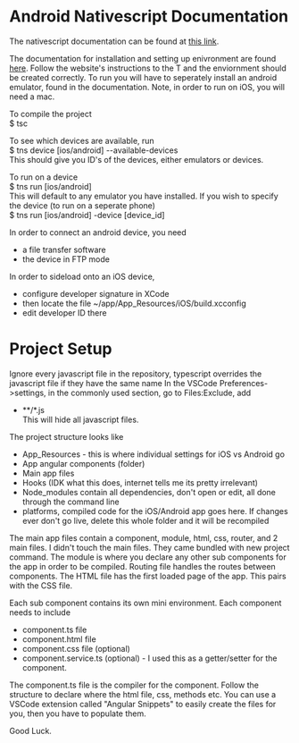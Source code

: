 # Android Nativescript Documentation

The nativescript documentation can be found at <a href="https://docs.nativescript.org">this link</a>.

The documentation for installation and setting up enivronment are found <a href="https://docs.nativescript.org/angular/start/quick-setup">here</a>.
Follow the website's instructions to the T and the enviornment should be created correctly.
To run you will have to seperately install an android emulator, found in the documentation.
Note, in order to run on iOS, you will need a mac.

To compile the project <br>
$ tsc <br>

To see which devices are available, run <br>
$ tns device [ios/android] --available-devices <br>
This should give you ID's of the devices, either emulators or devices.

To run on a device <br>
$ tns run [ios/android] <br>
This will default to any emulator you have installed. 
If you wish to specify the device (to run on a seperate phone) <br>
$ tns run [ios/android] -device [device_id] <br>

In order to connect an android device, you need
- a file transfer software
- the device in FTP mode

In order to sideload onto an iOS device,
- configure developer signature in XCode
- then locate the file ~/app/App_Resources/iOS/build.xcconfig
- edit developer ID there

# Project Setup
Ignore every javascript file in the repository, typescript overrides the javascript file if they have the same name
In the VSCode Preferences->settings, in the commonly used section, go to Files:Exclude, add
 - **/*.js <br>
This will hide all javascript files.

The project structure looks like
 - App_Resources - this is where individual settings for iOS vs Android go
 - App angular components (folder)
 - Main app files
 - Hooks (IDK what this does, internet tells me its pretty irrelevant)
 - Node_modules contain all dependencies, don't open or edit, all done through the command line
 - platforms, compiled code for the iOS/Android app goes here. If changes ever don't go live, delete this whole folder and it will be recompiled

The main app files contain a component, module, html, css, router, and 2 main files.
I didn't touch the main files. They came bundled with new project command.
The module is where you declare any other sub components for the app in order to be compiled.
Routing file handles the routes between components.
The HTML file has the first loaded page of the app. This pairs with the CSS file.

Each sub component contains its own mini environment. Each component needs to include <br>
- component.ts file
- component.html file
- component.css file (optional) 
- component.service.ts (optional) - I used this as a getter/setter for the component.

The component.ts file is the compiler for the component. Follow the structure to declare where the html file, css, methods etc. 
You can use a VSCode extension called "Angular Snippets" to easily create the files for you, then you have to populate them. 

Good Luck.



